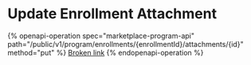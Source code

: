 # Update Enrollment  Attachment



{% openapi-operation spec="marketplace-program-api" path="/public/v1/program/enrollments/{enrollmentId}/attachments/{id}" method="put" %}
[Broken link](broken-reference)
{% endopenapi-operation %}

